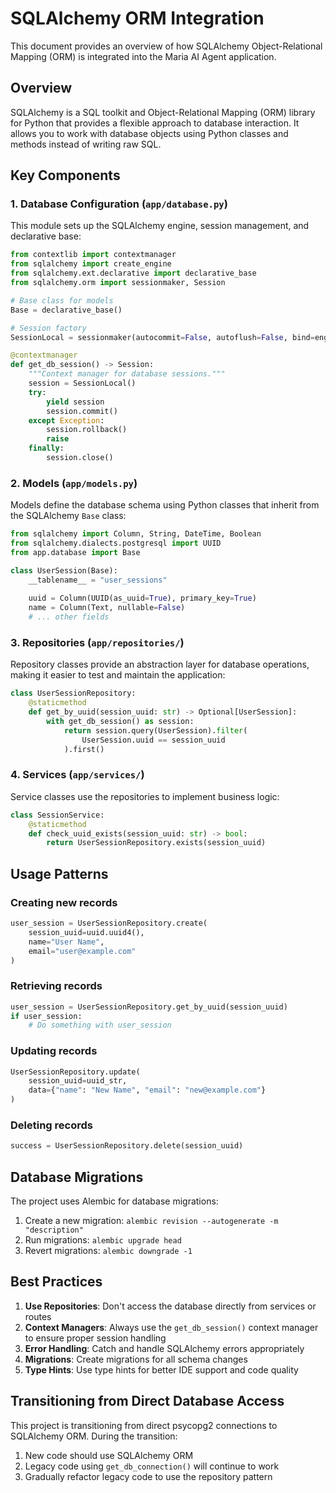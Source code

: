 # SQLAlchemy ORM Integration

This document provides an overview of how SQLAlchemy Object-Relational Mapping (ORM) is integrated into the Maria AI Agent application.

## Overview

SQLAlchemy is a SQL toolkit and Object-Relational Mapping (ORM) library for Python that provides a flexible approach to database interaction. It allows you to work with database objects using Python classes and methods instead of writing raw SQL.

## Key Components

### 1. Database Configuration (`app/database.py`)

This module sets up the SQLAlchemy engine, session management, and declarative base:

```python
from contextlib import contextmanager
from sqlalchemy import create_engine
from sqlalchemy.ext.declarative import declarative_base
from sqlalchemy.orm import sessionmaker, Session

# Base class for models
Base = declarative_base()

# Session factory
SessionLocal = sessionmaker(autocommit=False, autoflush=False, bind=engine)

@contextmanager
def get_db_session() -> Session:
    """Context manager for database sessions."""
    session = SessionLocal()
    try:
        yield session
        session.commit()
    except Exception:
        session.rollback()
        raise
    finally:
        session.close()
```

### 2. Models (`app/models.py`)

Models define the database schema using Python classes that inherit from the SQLAlchemy `Base` class:

```python
from sqlalchemy import Column, String, DateTime, Boolean
from sqlalchemy.dialects.postgresql import UUID
from app.database import Base

class UserSession(Base):
    __tablename__ = "user_sessions"
    
    uuid = Column(UUID(as_uuid=True), primary_key=True)
    name = Column(Text, nullable=False)
    # ... other fields
```

### 3. Repositories (`app/repositories/`)

Repository classes provide an abstraction layer for database operations, making it easier to test and maintain the application:

```python
class UserSessionRepository:
    @staticmethod
    def get_by_uuid(session_uuid: str) -> Optional[UserSession]:
        with get_db_session() as session:
            return session.query(UserSession).filter(
                UserSession.uuid == session_uuid
            ).first()
```

### 4. Services (`app/services/`)

Service classes use the repositories to implement business logic:

```python
class SessionService:
    @staticmethod
    def check_uuid_exists(session_uuid: str) -> bool:
        return UserSessionRepository.exists(session_uuid)
```

## Usage Patterns

### Creating new records

```python
user_session = UserSessionRepository.create(
    session_uuid=uuid.uuid4(),
    name="User Name",
    email="user@example.com"
)
```

### Retrieving records

```python
user_session = UserSessionRepository.get_by_uuid(session_uuid)
if user_session:
    # Do something with user_session
```

### Updating records

```python
UserSessionRepository.update(
    session_uuid=uuid_str,
    data={"name": "New Name", "email": "new@example.com"}
)
```

### Deleting records

```python
success = UserSessionRepository.delete(session_uuid)
```

## Database Migrations

The project uses Alembic for database migrations:

1. Create a new migration: `alembic revision --autogenerate -m "description"`
2. Run migrations: `alembic upgrade head`
3. Revert migrations: `alembic downgrade -1`

## Best Practices

1. **Use Repositories**: Don't access the database directly from services or routes
2. **Context Managers**: Always use the `get_db_session()` context manager to ensure proper session handling
3. **Error Handling**: Catch and handle SQLAlchemy errors appropriately
4. **Migrations**: Create migrations for all schema changes
5. **Type Hints**: Use type hints for better IDE support and code quality

## Transitioning from Direct Database Access

This project is transitioning from direct psycopg2 connections to SQLAlchemy ORM. During the transition:

1. New code should use SQLAlchemy ORM
2. Legacy code using `get_db_connection()` will continue to work
3. Gradually refactor legacy code to use the repository pattern
